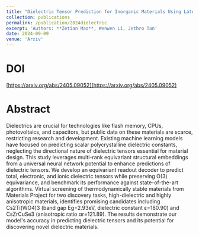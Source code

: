 ```yaml
---
title: "Dielectric Tensor Prediction for Inorganic Materials Using Latent Information from Preferred Potential"
collection: publications
permalink: /publication/2024dielectric
excerpt: 'Authors: **Zetian Mao**, Wenwen Li, Jethro Tan'
date: 2024-09-09
venue: 'Arxiv'
---
```


# DOI

[https://arxiv.org/abs/2405.09052](https://arxiv.org/abs/2405.09052)

# Abstract

Dielectrics are crucial for technologies like flash memory, CPUs, photovoltaics, and capacitors, but public data on these materials are scarce, restricting research and development. Existing machine learning models have focused on predicting scalar polycrystalline dielectric constants, neglecting the directional nature of dielectric tensors essential for material design. This study leverages multi-rank equivariant structural embeddings from a universal neural network potential to enhance predictions of dielectric tensors. We develop an equivariant readout decoder to predict total, electronic, and ionic dielectric tensors while preserving O(3) equivariance, and benchmark its performance against state-of-the-art algorithms. Virtual screening of thermodynamically stable materials from Materials Project for two discovery tasks, high-dielectric and highly anisotropic materials, identifies promising candidates including Cs2Ti(WO4)3 (band gap Eg=2.93eV, dielectric constant ε=180.90) and CsZrCuSe3 (anisotropic ratio αr=121.89). The results demonstrate our model's accuracy in predicting dielectric tensors and its potential for discovering novel dielectric materials.